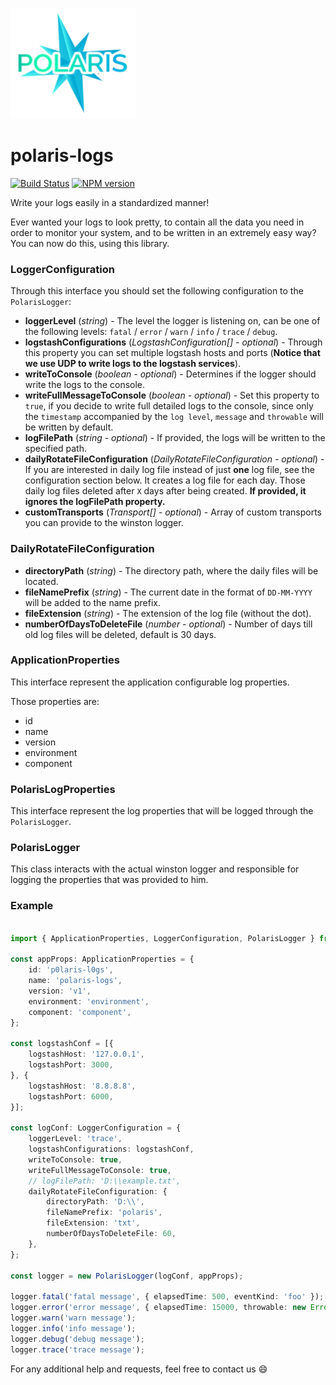 ![Polaris-logo](static/img/polaris-logo.png)
# polaris-logs
[![Build Status](https://travis-ci.com/Enigmatis/polaris-logs.svg?branch=develop)](https://travis-ci.com/Enigmatis/polaris-logs)
[![NPM version](https://img.shields.io/npm/v/@enigmatis/polaris-logs.svg?style=flat-square)](https://www.npmjs.com/package/@enigmatis/polaris-logs)

Write your logs easily in a standardized manner!

Ever wanted your logs to look pretty, to contain all the data you need in order to monitor your system, and to be written in an extremely easy way? You can now do this, using this library.

### LoggerConfiguration
Through this interface you should set the following configuration to the ``PolarisLogger``:

+ **loggerLevel** (*string*) - The level the logger is listening on, can be one of the following levels: ``fatal`` / 
``error`` / ``warn`` / ``info`` / ``trace`` / ``debug``.
+ **logstashConfigurations** (*LogstashConfiguration[] - optional*) - Through this property you can set multiple logstash
hosts and ports (**Notice that we use UDP to write logs to the logstash services**).
+ **writeToConsole** (*boolean - optional*) - Determines if the logger should write the logs to the console.
+ **writeFullMessageToConsole** (*boolean - optional*) - Set this property to ``true``, if you decide to write full 
detailed logs to the console, since only the ``timestamp`` accompanied by the ``log level``, ``message`` and 
``throwable`` will be written by default.
+ **logFilePath** (*string - optional*) - If provided, the logs will be written to the specified path.
+ **dailyRotateFileConfiguration** (*DailyRotateFileConfiguration - optional*) - If you are interested in daily log file
instead of just **one** log file, see the configuration section below. It creates a log file for each day. Those daily
log files deleted after ``X`` days after being created. **If provided, it ignores the logFilePath property.**
+ **customTransports** (*Transport[] - optional*) - Array of custom transports you can provide to the winston logger.

### DailyRotateFileConfiguration
+ **directoryPath** (*string*) - The directory path, where the daily files will be located.
+ **fileNamePrefix** (*string*) - The current date in the format of ``DD-MM-YYYY`` will be added to the name prefix.
+ **fileExtension** (*string*) - The extension of the log file (without the dot).
+ **numberOfDaysToDeleteFile** (*number - optional*) - Number of days till old log files will be deleted, default is 30
days.

### ApplicationProperties
This interface represent the application configurable log properties.

Those properties are:
 + id
 + name
 + version
 + environment
 + component

### PolarisLogProperties
This interface represent the log properties that will be logged through the ``PolarisLogger``.

### PolarisLogger
This class interacts with the actual winston logger and responsible for logging the properties that was provided to him.

### Example

```TypeScript

import { ApplicationProperties, LoggerConfiguration, PolarisLogger } from '@enigmatis/polaris-logs';

const appProps: ApplicationProperties = {
    id: 'p0laris-l0gs',
    name: 'polaris-logs',
    version: 'v1',
    environment: 'environment',
    component: 'component',
};

const logstashConf = [{
    logstashHost: '127.0.0.1',
    logstashPort: 3000,
}, {
    logstashHost: '8.8.8.8',
    logstashPort: 6000,
}];

const logConf: LoggerConfiguration = {
    loggerLevel: 'trace',
    logstashConfigurations: logstashConf,
    writeToConsole: true,
    writeFullMessageToConsole: true,
    // logFilePath: 'D:\\example.txt',
    dailyRotateFileConfiguration: {
        directoryPath: 'D:\\',
        fileNamePrefix: 'polaris',
        fileExtension: 'txt',
        numberOfDaysToDeleteFile: 60,
    },
};

const logger = new PolarisLogger(logConf, appProps);

logger.fatal('fatal message', { elapsedTime: 500, eventKind: 'foo' });
logger.error('error message', { elapsedTime: 15000, throwable: new Error('oops') });
logger.warn('warn message');
logger.info('info message');
logger.debug('debug message');
logger.trace('trace message');

```

For any additional help and requests, feel free to contact us :smile:

